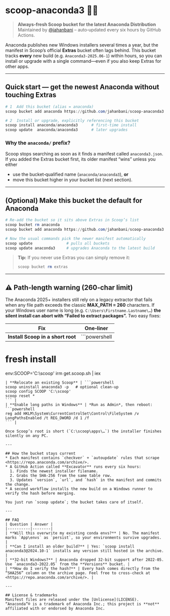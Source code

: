 # scoop-anaconda3  🚀🐍

> **Always‑fresh Scoop bucket for the latest Anaconda Distribution**
> Maintained by [@jahanbani](https://github.com/jahanbani) – auto‑updated every six hours by GitHub Actions.

Anaconda publishes new Windows installers several times a year, but the manifest in Scoop’s official **Extras** bucket often lags behind.
This bucket tracks **every** new build (e.g. `Anaconda3‑2025.06‑1`) within hours, so you can install or upgrade with a single command—even if you also keep Extras for other apps.

---

## Quick start — get the newest Anaconda without touching Extras

```powershell
# 1  Add this bucket (alias = anaconda)
scoop bucket add anaconda https://github.com/jahanbani/scoop-anaconda3

# 2  Install or upgrade, explicitly referencing this bucket
scoop install anaconda/anaconda3      # first‑time install
scoop update  anaconda/anaconda3      # later upgrades
```

### Why the **`anaconda/`** prefix?

Scoop stops searching as soon as it finds a manifest called `anaconda3.json`.
If you added the Extras bucket first, its older manifest “wins” unless you either

* use the bucket‑qualified name (`anaconda/anaconda3`), **or**
* move this bucket higher in your bucket list (next section).

---

## (Optional) Make this bucket the default for Anaconda

```powershell
# Re‑add the bucket so it sits above Extras in Scoop’s list
scoop bucket rm anaconda
scoop bucket add anaconda https://github.com/jahanbani/scoop-anaconda3

# Now the usual commands pick the newer manifest automatically
scoop update               # pulls all buckets
scoop update anaconda3     # upgrades Anaconda to the latest build
```

> **Tip:** If you never use Extras you can simply remove it:
>
> ```powershell
> scoop bucket rm extras
> ```

---

## ⚠️  Path‑length warning (260‑char limit)

The Anaconda 2025+ installers still rely on a legacy extractor that fails when any file path exceeds the classic **MAX\_PATH = 260** characters.
If your Windows user name is long (e.g. `C:\Users\Firstname.Lastname\…`) **the silent install can abort with “Failed to extract packages”.**
Two easy fixes:

| Fix                               | One‑liner        |
| --------------------------------- | ---------------- |
| **Install Scoop in a short root** | \`\`\`powershell |

# fresh install

env\:SCOOP='C:\scoop'
irm get.scoop.sh | iex

````|
| **Relocate an existing Scoop** | ```powershell
scoop uninstall anaconda3 -p   # optional clean‑up
scoop config SCOOP 'C:\scoop'
scoop reset *
``` |
| **Enable long paths in Windows** | *Run as Admin*, then reboot:  
```powershell
reg add HKLM\System\CurrentControlSet\Control\FileSystem /v LongPathsEnabled /t REG_DWORD /d 1 /f
``` |

Once Scoop’s root is short (`C:\scoop\apps\…`) the installer finishes silently on any PC.

---

## How the bucket stays current
* Each manifest contains `checkver` + `autoupdate` rules that scrape <https://repo.anaconda.com/archive/>.
* A GitHub Action called **Excavator** runs every six hours:  
  1. Finds the newest installer filename.  
  2. Grabs the SHA‑256 from the same table row.  
  3. Updates `version`, `url`, and `hash` in the manifest and commits the change.
* A second workflow installs the new build on a Windows runner to verify the hash before merging.

You just run `scoop update`; the bucket takes care of itself.

---

## FAQ
| Question | Answer |
|----------|--------|
| **Will this overwrite my existing conda envs?** | No. The manifest marks `App\envs` as `persist`, so your environments survive upgrades. |
| **Can I install an older build?** | Yes: `scoop install anaconda3@2024.10-1` installs any version still hosted in the archive. |
| **32‑bit Windows?** | Anaconda dropped 32‑bit support after 2022‑05. Use `anaconda3‑2022.05` from the **Versions** bucket. |
| **How do I verify the hash?** | Every hash comes directly from the “SHA256” column on the archive page. Feel free to cross‑check at <https://repo.anaconda.com/archive/>. |

---

## License & trademarks
Manifest files are released under the [Unlicense](LICENSE).  
“Anaconda”® is a trademark of Anaconda Inc.; this project is **not** affiliated with or endorsed by Anaconda Inc.

````
